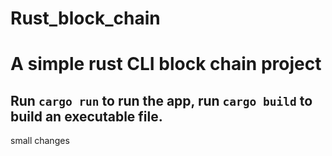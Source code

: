 # Rust_block_chain

# A simple rust CLI block chain project

## Run `cargo run` to run the app, run `cargo build` to build an executable file. 

small changes